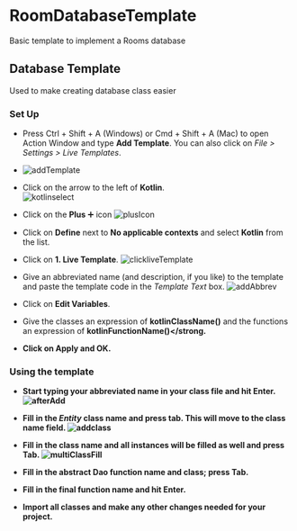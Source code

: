 # RoomDatabaseTemplate

Basic template to implement a Rooms database

## Database Template

Used to make creating database class easier

### Set Up

- Press Ctrl + Shift + A (Windows) or Cmd + Shift + A (Mac) to open Action Window and type <strong>Add Template</strong>. You can also click on <em>File > Settings > Live Templates</em>.
- ![addTemplate](https://user-images.githubusercontent.com/29929889/142737465-e64f8d33-1091-4c80-a1fb-db987686897a.jpg)
- Click on the arrow to the left of <strong>Kotlin</strong>.  
![kotlinselect](https://user-images.githubusercontent.com/29929889/142737695-987f0a0a-5e33-4996-b00d-895c9a9cbb0e.jpg)

- Click on the <strong>Plus</strong> ➕ icon
![plusIcon](https://user-images.githubusercontent.com/29929889/142737488-bc891c80-f759-40bf-b8ca-ceb07a94fd03.jpg)

- Click on <strong>Define</strong> next to <strong>No applicable contexts</strong> and select <strong>Kotlin</strong> from the list.
- Click on <strong>1. Live Template</strong>.
![clickliveTemplate](https://user-images.githubusercontent.com/29929889/142737475-a8c6885a-00ff-4cdd-809f-c1b558ea32b3.jpg)

- Give an abbreviated name (and description, if you like) to the template and paste the template code in the <em>Template Text</em> box.
![addAbbrev](https://user-images.githubusercontent.com/29929889/142737402-37e043ea-b3e3-4b83-a255-95defb3f1017.jpg)

- Click on <strong>Edit Variables</strong>.
- Give the classes an expression of <strong>kotlinClassName()</strong> and the functions an expression of <strong>kotlinFunctionName()</strong.
- Click on <strong>Apply</strong> and <strong>OK</strong>.


### Using the template
- Start typing your abbreviated name in your class file and hit <strong>Enter</strong>.
![afterAdd](https://user-images.githubusercontent.com/29929889/142737611-7ddb7997-374f-4d73-9007-d851a21a6a85.jpg)

- Fill in the <em>Entity</em> class name and press tab. This will move to the class name field.
![addclass](https://user-images.githubusercontent.com/29929889/142737436-f5a9eff2-f1ae-4856-a9c1-09a5be38b569.jpg)

- Fill in the class name and all instances will be filled as well and press <strong>Tab</strong>.
![multiClassFill](https://user-images.githubusercontent.com/29929889/142737616-da24616c-34fb-4fda-ba85-db3ce41970bc.jpg)

- Fill in the abstract Dao function name and class; press <strong>Tab</strong>.
- Fill in the final function name and hit <strong>Enter</strong>.
- Import all classes and make any other changes needed for your project.
